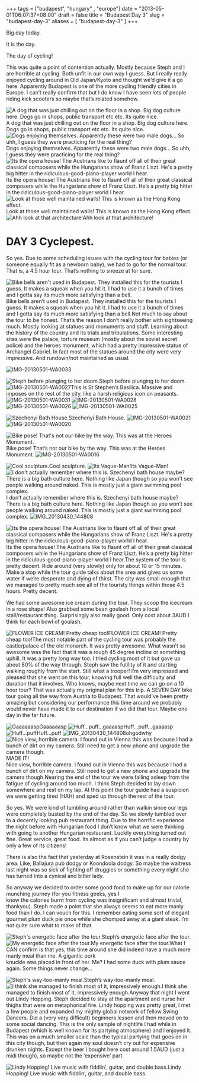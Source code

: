 +++
tags = ["budapest", "hungary" , "europe"]
date = "2013-05-01T06:07:37+08:00"
draft = false
title = "Budapest Day 3"
slug = "budapest-day-3"
aliases = [
	"budapest-day-3"
]
+++

Big day today.

It is the day.

The day of cycling!

This was quite a point of contention actually. Mostly because Steph and I are horrible at cycling. Both unfit in our own way I guess. But I really really enjoyed cycling around in Old Japan/Kyoto and thought we’d give it a go here. Apparently Budapest is one of the more cycling friendly cities in Europe. I can’t really confirm that but I do know I have seen lots of people riding kick scooters so maybe that’s related somehow.


![A dog that was just chilling out on the floor in a shop. Big dog culture here. Dogs go in shops, public transport etc etc. Its quite nice.](/images/2013/05/img_20130430_103228.jpg)A dog that was just chilling out on the floor in a shop. Big dog culture here. Dogs go in shops, public transport etc etc. Its quite nice.
![Dogs enjoying themselves. Apparently these were two male dogs... So uhh, I guess they were practicing for the real thing?](/images/2013/05/img_20130430_133227.jpg)Dogs enjoying themselves. Apparently these were two male dogs… So uhh, I guess they were practicing for the real thing?
![Its the opera house! The Austrians like to flaunt off all of their great classical composers while the Hungarians show of Franz Liszt. He's a pretty big hitter in the ridiculous-good-piano-player world I hear.](/images/2013/05/img_20130430_112104.jpg)Its the opera house! The Austrians like to flaunt off all of their great classical composers while the Hungarians show of Franz Liszt. He’s a pretty big hitter in the ridiculous-good-piano-player world I hear.
![Look at those well maintained walls! This is known as the Hong Kong effect.](/images/2013/05/img_20130430_105251.jpg)Look at those well maintained walls! This is known as the Hong Kong effect.
![Ahh look at that architecture!](/images/2013/05/img_20130430_105244.jpg)Ahh look at that architecture!
# DAY 3 Cyclepest.

So yes. Due to some scheduling issues with the cycling tour for babies (or someone equally fit as a newborn baby), we had to go for the normal tour. That is, a 4.5 hour tour. That’s nothing to sneeze at for sure.


![Bike bells aren't used in Budapest. They installed this for the tourists I guess. It makes a squeak when you hit it. I had to use it a bunch of times and I gotta say its much more satisfying than a bell.](/images/2013/05/img_20130430_141714.jpg)Bike bells aren’t used in Budapest. They installed this for the tourists I guess. It makes a squeak when you hit it. I had to use it a bunch of times and I gotta say its much more satisfying than a bell.Not much to say about the tour to be honest. That’s the reason I don’t really bother with sightseeing much. Mostly looking at statues and monuments and stuff. Learning about the history of the country and its trials and tribulations. Some interesting sites were the palace, torture museum (mostly about the soviet secret police) and the heroes monument, which had a pretty impressive statue of Archangel Gabriel. In fact most of the statues around the city were very impressive. And rundown/not maintained as usual.

![IMG-20130501-WA0033](/images/2013/05/img-20130501-wa0033.jpg)


![Steph before plunging to her doom.](/images/2013/05/img-20130501-wa0032.jpg)Steph before plunging to her doom.
![IMG-20130501-WA0027](/images/2013/05/img-20130501-wa0027.jpg)This is St Stephen’s Basilica. Massive and imposes on the rest of the city, like a harsh religious icon on peasants.
![IMG-20130501-WA0031](/images/2013/05/img-20130501-wa0031.jpg) 
![IMG-20130501-WA0028](/images/2013/05/img-20130501-wa0028.jpg) 
![IMG-20130501-WA0026](/images/2013/05/img-20130501-wa0026.jpg) 
![IMG-20130501-WA0025](/images/2013/05/img-20130501-wa0025.jpg)


![Szechenyi Bath House.](/images/2013/05/img-20130501-wa0022.jpg)Szechenyi Bath House.
![IMG-20130501-WA0021](/images/2013/05/img-20130501-wa0021.jpg) 
![IMG-20130501-WA0020](/images/2013/05/img-20130501-wa0020.jpg)


![Bike pose! That's not our bike by the way. This was at the Heroes Monument.](/images/2013/05/img-20130501-wa0017.jpg)Bike pose! That’s not our bike by the way. This was at the Heroes Monument.
![IMG-20130501-WA0016](/images/2013/05/img-20130501-wa0016.jpg)


![Cool sculpture.](/images/2013/05/img_20130430_103118.jpg)Cool sculpture.
![Its Vague-Man!](/images/2013/05/img_20130430_1029181.jpg)Its Vague-Man!
![I don't actually remember where this is. Szechenyi bath house maybe? There is a big bath culture here. Nothing like Japan though so you won't see people walking around naked. This is mostly just a giant swimming pool complex.](/images/2013/05/img_20130430_1450301.jpg)I don’t actually remember where this is. Szechenyi bath house maybe? There is a big bath culture here. Nothing like Japan though so you won’t see people walking around naked. This is mostly just a giant swimming pool complex.
![IMG_20130430_144808](/images/2013/05/img_20130430_1448081.jpg)


![Its the opera house! The Austrians like to flaunt off all of their great classical composers while the Hungarians show of Franz Liszt. He's a pretty big hitter in the ridiculous-good-piano-player world I hear.](/images/2013/05/img_20130430_112104.jpg)Its the opera house! The Austrians like to flaunt off all of their great classical composers while the Hungarians show of Franz Liszt. He’s a pretty big hitter in the ridiculous-good-piano-player world I hear.The system of the tour is pretty decent. Ride around (very slowly) only for about 10 or 15 minutes. Make a stop while the tour guide talks about the area and gives us some water if we’re desperate and dying of thirst. The city was small enough that we managed to pretty much see all of the touristy things within those 4.5 hours. Pretty decent.

We had some awesome ice cream during the tour. They scoop the icecream in a rose shape! Also grabbed some bean goulash from a local stall/restaurant thing. Surprisingly also really good. Only cost about 3AUD I think for each bowl of goulash.


![FLOWER ICE CREAM! Pretty cheap too!](/images/2013/05/img-20130501-wa0024.jpg)FLOWER ICE CREAM! Pretty cheap too!The most notable part of the cycling tour was probably the castle/palace of the old monarch. It was pretty awesome. What wasn’t so awesome was the fact that it was a rough 45 degree incline or something uphill. It was a pretty long way too. I tried cycling most of it but gave up about 80% of the way through. Steph saw the futility of it and starting walking roughly from the start. Still what a trooper! I’m very impressed and pleased that she went on this tour, knowing full well the difficulty and duration that it involves. Who knows, maybe next time we can go on a 10 hour tour? That was actually my original plan for this trip. A SEVEN DAY bike tour going all the way from Austria to Budapest. That would’ve been pretty amazing but considering our performance this time around we probably would never have made it to our destination if we did that tour. Maybe one day in the far future.


![Gaaaaaasp ](/images/2013/05/img-20130501-wa00292.jpg)Gaaaaaasp
![Huff...puff...gaaaasp](/images/2013/05/img-20130501-wa00301.jpg)Huff…puff…gaaaasp
![Huff...puff](/images/2013/05/img-20130501-wa00291.jpg)Huff…puff
![IMG_20130430_144808](/images/2013/05/img_20130430_1448081.jpg)ohgodwhy
![Nice view, horrible camera. I found out in Vienna this was because I had a bunch of dirt on my camera. Still need to get a new phone and upgrade the camera though. ](/images/2013/05/img_20130430_1505041.jpg)MADE IT!  
Nice view, horrible camera. I found out in Vienna this was because I had a bunch of dirt on my camera. Still need to get a new phone and upgrade the camera though.Nearing the end of the tour we were falling asleep from the fatigue of cycling around too much. I think Steph decided to lay down somewhere and rest on my lap. At this point the tour guide had a suspicion we were getting tired (HAH) and sped up through the rest of the tour.

So yes. We were kind of tumbling around rather than walkin since our legs were completely busted by the end of the day. So we slowly tumbled over to a decently looking pub restaurant thing. Due to the horrific experience the night before with Hungarian food I don’t know what we were thinking with going to another Hungarian restaurant. Luckily everything turned out fine. Great service, great food. Its almost as if you can’t judge a country by only a few of its citizens!

There is also the fact that yesterday at Rosenstein it was in a really dodgy area. Like, Ballajura pub dodgy or Koondoola dodgy. So maybe the waitress last night was so sick of fighting off druggies or something every night she has turned into a cynical and bitter lady.

So anyway we decided to order some good food to make up for our calorie munching journey (for you fitness geeks, yes I  
 know the calories burnt from cycling was insignificant and almost trivial, thankyou). Steph made a point that she always seems to eat more manly food than I do. I can vouch for this. I remember eating some sort of elegant gourmet plum duck pie once while she chomped away at a giant steak. I’m not quite sure what to make of that.


![Steph's energetic face after the tour.](/images/2013/05/img-20130501-wa0036.jpg)Steph’s energetic face after the tour.
![My energetic face after the tour.](/images/2013/05/img-20130501-wa0037.jpg)My energetic face after the tour.What I CAN confirm is that yes, this time around she did indeed have a much more manly meal than me. A gigantic pork  
 knuckle was placed in front of her. Me? I had some duck with plum sauce again. Some things never change…


![Steph's way-too-manly meal.](/images/2013/05/img-20130501-wa0039.jpg)Steph’s way-too-manly meal.
![I think she managed to finish most of it, impressively enough.](/images/2013/05/img-20130501-wa0040.jpg)I think she managed to finish most of it, impressively enough.Anyway that night I went out Lindy Hopping. Steph decided to stay at the apartment and nurse her thighs that were on metaphorical fire. Lindy hopping was pretty great, I met a few people and expanded my mighty global network of fellow Swing Dancers. Did a (very very difficult) beginners lesson and then moved on to some social dancing. This is the only sample of nightlife I had while in Budapest (which is well known for its partying atmosphere) and I enjoyed it. This was on a much smaller scale than the typical partying that goes on in this city though, but then again my soul doesn’t cry out for expensive drunken nights. Except the beer I bought here cost around 1.5AUD (just a midi though), so maybe not the ‘expensive’ part.


![Lindy Hopping! Live music with fiddlin', guitar, and double bass.](/images/2013/05/img_20130430_2249011.jpg)Lindy Hopping! Live music with fiddlin’, guitar, and double bass.
